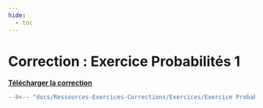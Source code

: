 ```yaml
---
hide:
  - toc
---
```


# Correction : Exercice Probabilités 1

<a href="/Ressources-Exercices-Corrections/Exercices/Exercice Probabilités 1.py" download>**Télécharger la correction**</a>

```python
--8<-- "docs/Ressources-Exercices-Corrections/Exercices/Exercice Probabilités 1.py"
```

